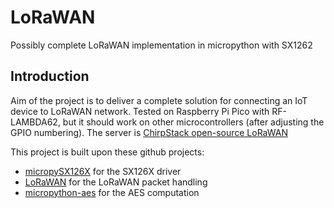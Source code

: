 # LoRaWAN
Possibly complete LoRaWAN implementation in micropython with SX1262

## Introduction
Aim of the project is to deliver a complete solution for connecting an IoT device to LoRaWAN network.
Tested on Raspberry Pi Pico with RF-LAMBDA62, but it should work on other microcontrollers (after adjusting the GPIO numbering).
The server is [ChirpStack open-source LoRaWAN](https://www.chirpstack.io)

This project is built upon these github projects:
- [micropySX126X](https://github.com/ehong-tl/micropySX126X) for the SX126X driver
- [LoRaWAN](https://github.com/jeroennijhof/LoRaWAN) for the LoRaWAN packet handling
- [micropython-aes](https://github.com/piaca/micropython-aes) for the AES computation



